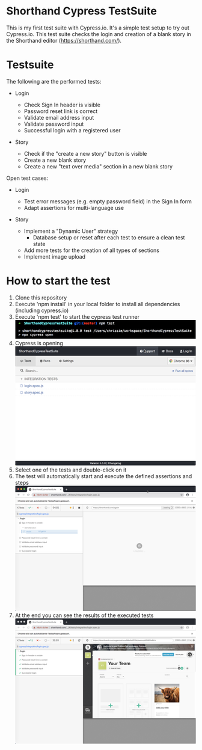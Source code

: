 # Shorthand Cypress TestSuite
This is my first test suite with Cypress.io. It's a simple test setup to try out Cypress.io.
This test suite checks the login and creation of a blank story in the Shorthand editor (https://shorthand.com/).

# Testsuite
The following are the performed tests:
- Login
  - Check Sign In header is visible
  - Password reset link is correct
  - Validate email address input
  - Validate password input
  - Successful login with a registered user
  
 - Story
    - Check if the "create a new story" button is visible
    - Create a new blank story
    - Create a new "text over media" section in a new blank story

Open test cases:
- Login
  - Test error messages (e.g. empty password field) in the Sign In form
  - Adapt assertions for multi-language use

- Story
  - Implement a "Dynamic User" strategy
    - Database setup or reset after each test to ensure a clean test state
  - Add more tests for the creation of all types of sections
  - Implement image upload
  
# How to start the test

1. Clone this repository 
2. Execute 'npm install' in your local folder to install all dependencies (including cypress.io)
3. Execute 'npm test' to start the cypress test runner
![npm test](NpmTest.jpg)
4. Cypress is opening  
![Cypress](TestRunnerOpen.jpg)
5. Select one of the tests and double-click on it
6. The test will automatically start and execute the defined assertions and steps
![Browser opens](TestStarts.jpg)
7. At the end you can see the results of the executed tests
![Test is successful](TestSuccessful.jpg)
